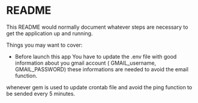 # README

This README would normally document whatever steps are necessary to get the
application up and running.

Things you may want to cover:

* Before launch this app
You have to update the .env file with good information about you gmail account ( GMAIL_username, GMAIL_PASSWORD)
these informations are needed to avoid the email function.

whenever gem is used to update crontab file and avoid the ping function to be sended every 5 minutes.


